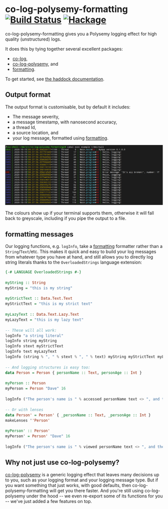 # co-log-polysemy-formatting [![Build Status](https://travis-ci.org/AJChapman/co-log-polysemy-formatting.png)](https://travis-ci.org/AJChapman/co-log-polysemy-formatting) [![Hackage](https://img.shields.io/hackage/v/co-log-polysemy-formatting.svg?style=flat)](https://hackage.haskell.org/package/co-log-polysemy-formatting)

co-log-polysemy-formatting gives you a Polysemy logging effect for high quality (unstructured) logs.

It does this by tying together several excellent packages:

- [co-log],
- [co-log-polysemy], and
- [formatting].

To get started, see [the haddock documentation](https://hackage.haskell.org/package/co-log-polysemy-formatting-0.1.0.0/docs/Colog-Polysemy-Formatting.html).

## Output format

The output format is customisable, but by default it includes:

- The message severity,
- a message timestamp, with nanosecond accuracy,
- a thread Id,
- a source location, and
- your log message, formatted using [formatting].

![example output](example/output.png)

The colours show up if your terminal supports them, otherwise it will fall back to greyscale, including if you pipe the output to a file.

## formatting messages

Our logging functions, e.g. `logInfo`, take a [formatting] formatter rather than a `String`/`Text`/etc.
This makes it quick and easy to build your log messages from whatever type you have at hand, and still allows you to directly log string literals thanks to the `OverloadedStrings` language extension:

```haskell
{-# LANGUAGE OverloadedStrings #-}

myString :: String
myString = "this is my string"

myStrictText :: Data.Text.Text
myStrictText = "this is my strict text"

myLazyText :: Data.Text.Lazy.Text
myLazyText = "this is my lazy text"

-- These will all work:
logInfo "a string literal"
logInfo string myString
logInfo stext myStrictText
logInfo text myLazyText
logInfo (string % ", " % stext % ", " % text) myString myStrictText myLazyText

-- And logging structures is easy too:
data Person = Person { personName :: Text, personAge :: Int }

myPerson :: Person
myPerson = Person "Dave" 16

logInfo ("The person's name is " % accessed personName text <> ", and their age is " % accessed personAge int) myPerson

-- Or with lenses
data Person' = Person' { _personName :: Text, _personAge :: Int }
makeLenses ''Person'

myPerson' :: Person'
myPerson' = Person' "Dave" 16

logInfo ("The person's name is " % viewed personName text <> ", and their age is " % viewed personAge int) myPerson'
```

## Why not just use co-log-polysemy?

[co-log-polysemy] is a generic logging effect that leaves many decisions up to you, such as your logging format and your logging message type.
But if you want something that just works, with good defaults, then co-log-polysemy-formatting will get you there faster.
And you're still using co-log-polysemy under the hood -- we even re-export some of its functions for you -- we've just added a few features on top.

[co-log]: https://hackage.haskell.org/package/co-log
[co-log-polysemy]: https://hackage.haskell.org/package/co-log-polysemy
[formatting]: https://github.com/AJChapman/formatting#readme
